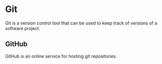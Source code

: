 # Git















Git is a version control tool that can be used to keep track of versions of a software project.















## GitHub















GitHub is an online service for hosting git repositories.







